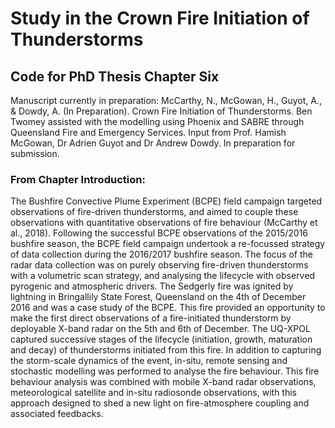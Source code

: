 # Study in the Crown Fire Initiation of Thunderstorms
## Code for PhD Thesis Chapter Six
Manuscript currently in preparation: McCarthy, N., McGowan, H., Guyot, A., &amp; Dowdy, A. (In Preparation). Crown Fire Initiation of Thunderstorms. Ben Twomey assisted with the modelling using Phoenix and SABRE through Queensland Fire and Emergency Services.  Input from Prof. Hamish McGowan, Dr Adrien Guyot and Dr Andrew Dowdy. In preparation for submission.

### From Chapter Introduction:
The Bushfire Convective Plume Experiment (BCPE) field campaign targeted observations of fire-driven thunderstorms, and aimed to couple these observations with quantitative observations of fire behaviour (McCarthy et al., 2018). Following the successful BCPE observations of the 2015/2016 bushfire season, the BCPE field campaign undertook a re-focussed strategy of data collection during the 2016/2017 bushfire season. The focus of the radar data collection was on purely observing fire-driven thunderstorms with a volumetric scan strategy, and analysing the lifecycle with observed pyrogenic and atmospheric drivers. 
The Sedgerly fire was ignited by lightning in Bringallily State Forest, Queensland on the 4th of December 2016 and was a case study of the BCPE. This fire provided an opportunity to make the first direct observations of a fire-initiated thunderstorm by deployable X-band radar on the 5th and 6th of December. The UQ-XPOL captured successive stages of the lifecycle (initiation, growth, maturation and decay) of thunderstorms initiated from this fire. In addition to capturing the storm-scale dynamics of the event, in-situ, remote sensing and stochastic modelling was performed to analyse the fire behaviour. This fire behaviour analysis was combined with mobile X-band radar observations, meteorological satellite and in-situ radiosonde observations, with this approach designed to shed a new light on fire-atmosphere coupling and associated feedbacks.
